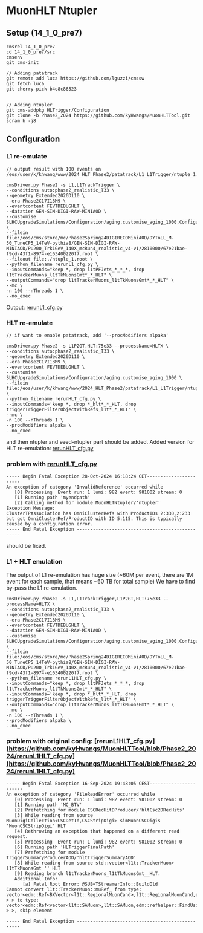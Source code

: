 # MuonHLT Ntupler

## Setup (14_1_0_pre7)
```
cmsrel 14_1_0_pre7
cd 14_1_0_pre7/src
cmsenv
git cms-init

// Adding patatrack
git remote add luca https://github.com/lguzzi/cmssw
git fetch luca
git cherry-pick b4e8c86523


// Adding ntupler
git cms-addpkg HLTrigger/Configuration
git clone -b Phase2_2024 https://github.com/kyHwangs/MuonHLTTool.git
scram b -j8
```

## Configuration
### L1 re-emulate

```
// output result with 100 events on /eos/user/k/khwang/www/2024_HLT_Phase2/patatrack/L1_L1Trigger/ntuple_1.root

cmsDriver.py Phase2 -s L1,L1TrackTrigger \
--conditions auto:phase2_realistic_T33 \
--geometry Extended2026D110 \
--era Phase2C17I13M9 \
--eventcontent FEVTDEBUGHLT \
--datatier GEN-SIM-DIGI-RAW-MINIAOD \
--customise SLHCUpgradeSimulations/Configuration/aging.customise_aging_1000,Configuration/DataProcessing/Utils.addMonitoring,L1Trigger/Configuration/customisePhase2FEVTDEBUGHLT.customisePhase2FEVTDEBUGHLT,L1Trigger/Configuration/customisePhase2TTOn110.customisePhase2TTOn110 \
--filein file:/eos/cms/store/mc/Phase2Spring24DIGIRECOMiniAOD/DYToLL_M-50_TuneCP5_14TeV-pythia8/GEN-SIM-DIGI-RAW-MINIAOD/PU200_Trk1GeV_140X_mcRun4_realistic_v4-v1/2810000/67e21bae-f9cd-43f1-8974-e163400220f7.root \
--fileout file:./ntuple_1.root \
--python_filename rerunL1_cfg.py \
--inputCommands="keep *, drop l1tPFJets_*_*_*, drop l1tTrackerMuons_l1tTkMuonsGmt*_*_HLT" \
--outputCommands="drop l1tTrackerMuons_l1tTkMuonsGmt*_*_HLT" \
--mc \
-n 100 --nThreads 1 \
--no_exec
```
Output: [rerunL1_cfg.py](https://github.com/kyHwangs/MuonHLTTool/blob/Phase2_2024/rerunL1_cfg.py)

### HLT re-emulate
```
// if want to enable patatrack, add '--procModifiers alpaka'

cmsDriver.py Phase2 -s L1P2GT,HLT:75e33 --processName=HLTX \
--conditions auto:phase2_realistic_T33 \
--geometry Extended2026D110 \
--era Phase2C17I13M9 \
--eventcontent FEVTDEBUGHLT \
--customise SLHCUpgradeSimulations/Configuration/aging.customise_aging_1000 \
--filein file:/eos/user/k/khwang/www/2024_HLT_Phase2/patatrack/L1_L1Trigger/ntuple_1.root \
--python_filename rerunHLT_cfg.py \
--inputCommands='keep *, drop *_hlt*_*_HLT, drop triggerTriggerFilterObjectWithRefs_l1t*_*_HLT' \
--mc \
-n 100 --nThreads 1 \
--procModifiers alpaka \
--no_exec
```
and then ntupler and seed-ntupler part should be added.
Added version for HLT re-emulation: [rerunHLT_cfg.py](https://github.com/kyHwangs/MuonHLTTool/blob/Phase2_2024/rerunHLT_cfg.py)

### problem with [rerunHLT_cfg.py](https://github.com/kyHwangs/MuonHLTTool/blob/Phase2_2024/rerunHLT_cfg.py)

```
----- Begin Fatal Exception 28-Oct-2024 16:18:24 CET-----------------------
An exception of category 'InvalidReference' occurred while
   [0] Processing  Event run: 1 lumi: 982 event: 981002 stream: 0
   [1] Running path 'myendpath'
   [2] Calling method for module MuonHLTNtupler/'ntupler'
Exception Message:
ClusterTPAssociation has OmniClusterRefs with ProductIDs 2:330,2:233 but got OmniClusterRef/ProductID with ID 5:115. This is typically caused by a configuration error.
----- End Fatal Exception -------------------------------------------------
```

should be fixed.




### L1 + HLT emulation
The output of L1 re-emulation has huge size (~60M per event, there are 1M event for each sample, that means ~60 TB for total sample)
We have to find by-pass the L1 re-emulation.

```
cmsDriver.py Phase2 -s L1,L1TrackTrigger,L1P2GT,HLT:75e33 --processName=HLTX \
--conditions auto:phase2_realistic_T33 \
--geometry Extended2026D110 \
--era Phase2C17I13M9 \
--eventcontent FEVTDEBUGHLT \
--datatier GEN-SIM-DIGI-RAW-MINIAOD \
--customise SLHCUpgradeSimulations/Configuration/aging.customise_aging_1000,Configuration/DataProcessing/Utils.addMonitoring,L1Trigger/Configuration/customisePhase2FEVTDEBUGHLT.customisePhase2FEVTDEBUGHLT,L1Trigger/Configuration/customisePhase2TTOn110.customisePhase2TTOn110 \
--filein file:/eos/cms/store/mc/Phase2Spring24DIGIRECOMiniAOD/DYToLL_M-50_TuneCP5_14TeV-pythia8/GEN-SIM-DIGI-RAW-MINIAOD/PU200_Trk1GeV_140X_mcRun4_realistic_v4-v1/2810000/67e21bae-f9cd-43f1-8974-e163400220f7.root \
--python_filename rerunL1HLT_cfg.py \
--inputCommands="keep *, drop l1tPFJets_*_*_*, drop l1tTrackerMuons_l1tTkMuonsGmt*_*_HLT" \
--inputCommands='keep *, drop *_hlt*_*_HLT, drop triggerTriggerFilterObjectWithRefs_l1t*_*_HLT' \
--outputCommands="drop l1tTrackerMuons_l1tTkMuonsGmt*_*_HLT" \
--mc \
-n 100 --nThreads 1 \
--procModifiers alpaka \
--no_exec
```

### problem with original config: [rerunL1HLT_cfg.py](https://github.com/kyHwangs/MuonHLTTool/blob/Phase2_2024/rerunL1HLT_cfg.py](https://github.com/kyHwangs/MuonHLTTool/blob/Phase2_2024/rerunL1HLT_cfg.py)

```
----- Begin Fatal Exception 16-Sep-2024 19:48:05 CEST-----------------------
An exception of category 'FileReadError' occurred while
   [0] Processing  Event run: 1 lumi: 982 event: 981002 stream: 0
   [1] Running path 'MC_BTV'
   [2] Prefetching for module CSCRecHitDProducer/'hltCsc2DRecHits'
   [3] While reading from source MuonDigiCollection<CSCDetId,CSCStripDigi> simMuonCSCDigis 'MuonCSCStripDigi' HLT
   [4] Rethrowing an exception that happened on a different read request.
   [5] Processing  Event run: 1 lumi: 982 event: 981002 stream: 0
   [6] Running path 'HLTriggerFinalPath'
   [7] Prefetching for module TriggerSummaryProducerAOD/'hltTriggerSummaryAOD'
   [8] While reading from source std::vector<l1t::TrackerMuon> l1tTkMuonsGmt '' HLT
   [9] Reading branch l1tTrackerMuons_l1tTkMuonsGmt__HLT.
   Additional Info:
      [a] Fatal Root Error: @SUB=TStreamerInfo::BuildOld
Cannot convert l1t::TrackerMuon::muRef_ from type: vector<edm::Ref<BXVector<l1t::RegionalMuonCand>,l1t::RegionalMuonCand,edm::refhelper::FindUsingAdvance<BXVector<l1t::RegionalMuonCand>,l1t::RegionalMuonCand> > > to type: vector<edm::Ref<vector<l1t::SAMuon>,l1t::SAMuon,edm::refhelper::FindUsingAdvance<vector<l1t::SAMuon>,l1t::SAMuon> > >, skip element

----- End Fatal Exception -------------------------------------------------
```

